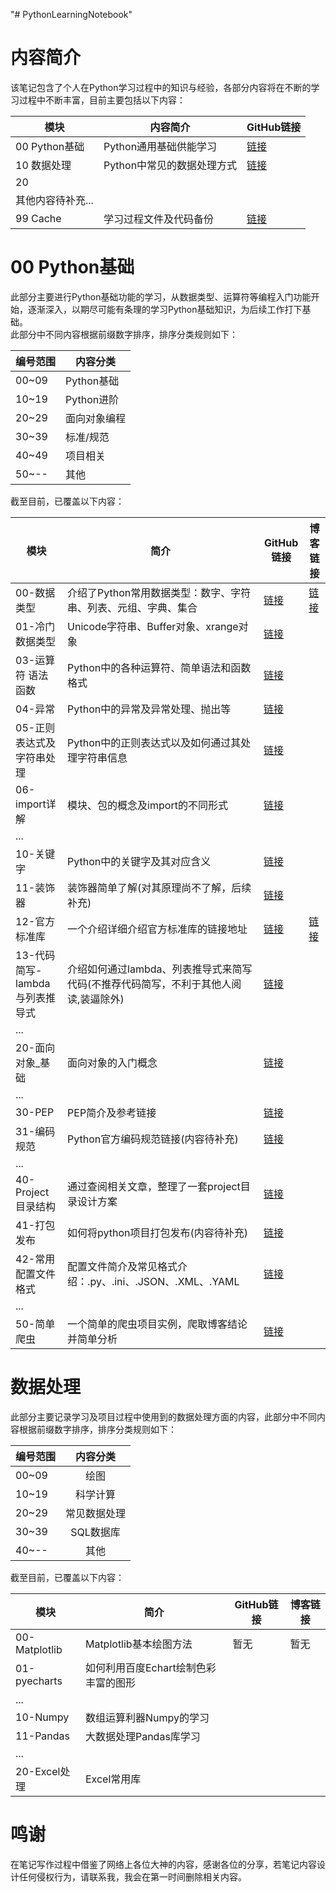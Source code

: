 "# PythonLearningNotebook" 
# 内容简介
该笔记包含了个人在Python学习过程中的知识与经验，各部分内容将在不断的学习过程中不断丰富，目前主要包括以下内容：

|模块|内容简介|GitHub链接|
|--|--|--|
|00 Python基础|Python通用基础供能学习|[链接](https://github.com/Leon-Hou/PythonLearningNotebook/tree/master/00%20Python%E5%9F%BA%E7%A1%80)|
|10 数据处理|Python中常见的数据处理方式|[链接](https://github.com/Leon-Hou/PythonLearningNotebook/tree/master/10-%E6%95%B0%E6%8D%AE%E5%A4%84%E7%90%86)|
|20|||
|其他内容待补充...|
|99 Cache|学习过程文件及代码备份|[链接](https://github.com/Leon-Hou/PythonLearningNotebook/tree/master/99%20Cache)|


# 00 Python基础
此部分主要进行Python基础功能的学习，从数据类型、运算符等编程入门功能开始，逐渐深入，以期尽可能有条理的学习Python基础知识，为后续工作打下基础。  
此部分中不同内容根据前缀数字排序，排序分类规则如下：

|编号范围|内容分类|
|-|-|
|00~09|Python基础|
10~19|Python进阶|
20~29|面向对象编程|
30~39|标准/规范|
40~49|项目相关|
50~--|其他|

截至目前，已覆盖以下内容：  

|模块|简介|GitHub链接|博客链接|
|--|--|--|--|
|00-数据类型|介绍了Python常用数据类型：数字、字符串、列表、元组、字典、集合|[链接](https://github.com/Leon-Hou/PythonLearningNotebook/blob/master/00%20Python%E5%9F%BA%E7%A1%80/00-%E6%95%B0%E6%8D%AE%E7%B1%BB%E5%9E%8B.ipynb)|[链接](https://www.toutiao.com/i6848423342865646091/)|
|01-冷门数据类型|Unicode字符串、Buffer对象、xrange对象|[链接](https://github.com/Leon-Hou/PythonLearningNotebook/blob/master/00%20Python%E5%9F%BA%E7%A1%80/01-%E5%86%B7%E9%97%A8%E6%95%B0%E6%8D%AE%E7%B1%BB%E5%9E%8B.ipynb)||
|03-运算符 语法 函数|Python中的各种运算符、简单语法和函数格式|[链接](https://github.com/Leon-Hou/PythonLearningNotebook/blob/master/00%20Python%E5%9F%BA%E7%A1%80/03-%E8%BF%90%E7%AE%97%E7%AC%A6%20%E8%AF%AD%E6%B3%95%20%E5%87%BD%E6%95%B0.ipynb)||
|04-异常|Python中的异常及异常处理、抛出等|[链接](https://github.com/Leon-Hou/PythonLearningNotebook/blob/master/00%20Python%E5%9F%BA%E7%A1%80/04-%E5%BC%82%E5%B8%B8.ipynb)||
|05-正则表达式及字符串处理|Python中的正则表达式以及如何通过其处理字符串信息|[链接](https://github.com/Leon-Hou/PythonLearningNotebook/blob/master/00%20Python基础/05-正则表达式及字符串处理.ipynb)||
|06-import详解|模块、包的概念及import的不同形式|[链接](https://github.com/Leon-Hou/PythonLearningNotebook/blob/master/00%20Python基础/06-import详解.ipynb)||
|...||||
|10-关键字|Python中的关键字及其对应含义|[链接](https://github.com/Leon-Hou/PythonLearningNotebook/blob/master/00%20Python%E5%9F%BA%E7%A1%80/10-%E5%85%B3%E9%94%AE%E5%AD%97.ipynb)||
|11-装饰器|装饰器简单了解(对其原理尚不了解，后续补充)|[链接](https://github.com/Leon-Hou/PythonLearningNotebook/blob/master/00%20Python基础/11-装饰器N.ipynb)||
|12-官方标准库|一个介绍详细介绍官方标准库的链接地址|[链接](https://github.com/Leon-Hou/PythonLearningNotebook/blob/master/00%20Python基础/12-官方标准库.ipynb)|[链接](https://docs.python.org/zh-cn/3/library/index.html)|
|13-代码简写-lambda与列表推导式|介绍如何通过lambda、列表推导式来简写代码(不推荐代码简写，不利于其他人阅读,装逼除外)|[链接](https://github.com/Leon-Hou/PythonLearningNotebook/blob/master/00%20Python基础/13-代码简写-lambda与列表推导式.ipynb)||
|...||||
|20-面向对象_基础|面向对象的入门概念|[链接](https://github.com/Leon-Hou/PythonLearningNotebook/blob/master/00%20Python基础/20-面向对象_基础.ipynb)||
|...||||
|30-PEP|PEP简介及参考链接|[链接](https://github.com/Leon-Hou/PythonLearningNotebook/blob/master/00%20Python基础/30-PEP.ipynb)||
|31-编码规范|Python官方编码规范链接(内容待补充)|[链接](https://github.com/Leon-Hou/PythonLearningNotebook/blob/master/00%20Python基础/31-编码规范.ipynb)||
|...||||
|40-Project目录结构|通过查阅相关文章，整理了一套project目录设计方案|[链接](https://github.com/Leon-Hou/PythonLearningNotebook/blob/master/00%20Python基础/40-Project目录结构.ipynb)||
|41-打包发布|如何将python项目打包发布(内容待补充)|[链接](https://github.com/Leon-Hou/PythonLearningNotebook/blob/master/00%20Python基础/41-打包发布.ipynb)||
|42-常用配置文件格式|配置文件简介及常见格式介绍：.py、.ini、.JSON、.XML、.YAML|[链接](https://github.com/Leon-Hou/PythonLearningNotebook/blob/master/00%20Python基础/42-常用配置文件格式.ipynb)||
|...||||
|50-简单爬虫|一个简单的爬虫项目实例，爬取博客结论并简单分析|[链接](https://github.com/Leon-Hou/PythonLearningNotebook/blob/master/00%20Python基础/50-简单爬虫.ipynb)||

# 数据处理
此部分主要记录学习及项目过程中使用到的数据处理方面的内容，此部分中不同内容根据前缀数字排序，排序分类规则如下：

|编号范围|内容分类|
|-|:-:|
|00~09|绘图|
10~19|科学计算|
20~29|常见数据处理|
30~39|SQL数据库|
40~--|其他|

截至目前，已覆盖以下内容：  

|模块|简介|GitHub链接|博客链接|
|--|--|--|--|
|00-Matplotlib|Matplotlib基本绘图方法|暂无|暂无|
|01-pyecharts|如何利用百度Echart绘制色彩丰富的图形|||
|...||||
|10-Numpy|数组运算利器Numpy的学习|||
|11-Pandas|大数据处理Pandas库学习|||
|...||||
|20-Excel处理|Excel常用库|||






# 鸣谢
在笔记写作过程中借鉴了网络上各位大神的内容，感谢各位的分享，若笔记内容设计任何侵权行为，请联系我，我会在第一时间删除相关内容。

